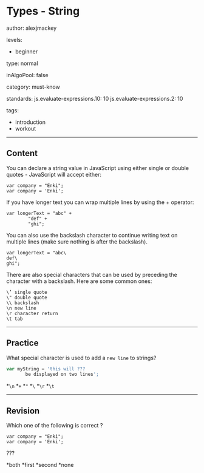 # Types - String
author: alexjmackey

levels:

  - beginner

type: normal

inAlgoPool: false

category: must-know

standards:
  js.evaluate-expressions.10: 10
  js.evaluate-expressions.2: 10

tags:
  - introduction
  - workout

---
## Content

You can declare a string value in JavaScript using either single or double quotes - JavaScript will accept either:
```
var company = "Enki";
var company = 'Enki';
```

If you have longer text you can wrap multiple lines by using the + operator:

```
var longerText = "abc" +
		"def" +
		"ghi";
```

You can also use the backslash character to continue writing text on multiple lines (make sure nothing is after the backslash). 

```
var longerText = "abc\
def\
ghi";
```

There are also special characters that can be used by preceding the character with a backslash. Here are some common ones:
```
\’ single quote
\" double quote
\\ backslash
\n new line
\r character return
\t tab
```

---
## Practice

What special character is used to add a `new line` to strings?

```javascript
var myString = 'this will ???
       be displayed on two lines';
```

*`\n`
*`+`
*`"`
*`\`
*`\r`
*`\t`

---
## Revision

Which one of the following is correct ?
```
var company = "Enki";
var company = 'Enki';
```

???

*both
*first
*second
*none
